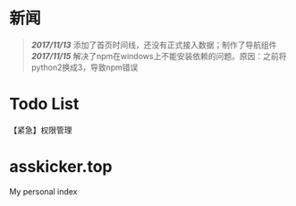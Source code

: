 # 新闻
> ***2017/11/13*** 添加了首页时间线，还没有正式接入数据；制作了导航组件
> ***2017/11/15*** 解决了npm在windows上不能安装依赖的问题。原因：之前将python2换成3，导致npm错误
# Todo List
【紧急】权限管理
# asskicker.top
My personal index
